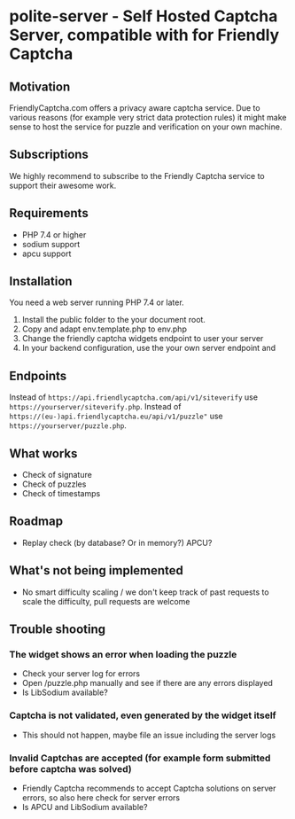 # polite-server - Self Hosted Captcha Server, compatible with for Friendly Captcha

## Motivation

FriendlyCaptcha.com offers a privacy aware captcha service.
Due to various reasons (for example very strict data protection rules) it might make sense to host the service
for puzzle and verification on your own machine.

## Subscriptions

We highly recommend to subscribe to the Friendly Captcha service to support their awesome work.

## Requirements

* PHP 7.4 or higher
* sodium support
* apcu support

## Installation

You need a web server running PHP 7.4 or later.

1. Install the public folder to the your document root.
2. Copy and adapt env.template.php to env.php 
3. Change the friendly captcha widgets endpoint to user your server
4. In your backend configuration, use the your own server endpoint and

## Endpoints

Instead of `https://api.friendlycaptcha.com/api/v1/siteverify` use `https://yourserver/siteverify.php`.
Instead of `https://(eu-)api.friendlycaptcha.eu/api/v1/puzzle"` use `https://yourserver/puzzle.php`. 

## What works

* Check of signature
* Check of puzzles
* Check of timestamps

## Roadmap

* Replay check (by database? Or in memory?) APCU? 

## What's not being implemented 

* No smart difficulty scaling / we don't keep track of past requests to scale the difficulty, pull requests are welcome

## Trouble shooting 

### The widget shows an error when loading the puzzle 

* Check your server log for errors 
* Open /puzzle.php manually and see if there are any errors displayed
* Is LibSodium available?

### Captcha is not validated, even generated by the widget itself

* This should not happen, maybe file an issue including the server logs

### Invalid Captchas are accepted (for example form submitted before captcha was solved) 

* Friendly Captcha recommends to accept Captcha solutions on server errors, so also here check for server errors
* Is APCU and LibSodium available?

